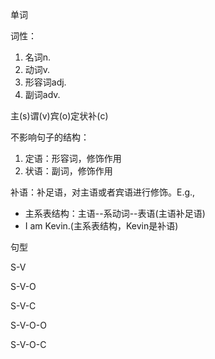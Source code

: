 单词

词性：

1. 名词n.
2. 动词v.
3. 形容词adj.
4. 副词adv.





主(s)谓(v)宾(o)定状补(c)

不影响句子的结构：

1. 定语：形容词，修饰作用
2. 状语：副词，修饰作用

补语：补足语，对主语或者宾语进行修饰。E.g., 

- 主系表结构：主语--系动词--表语(主语补足语)
- I am Kevin.(主系表结构，Kevin是补语)



句型

S-V

S-V-O

S-V-C

S-V-O-O

S-V-O-C
